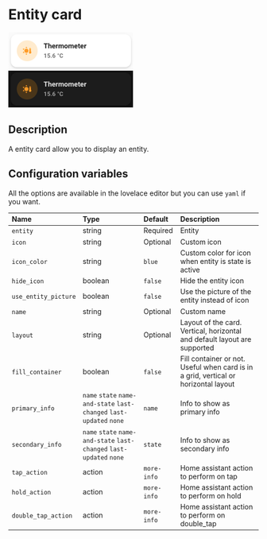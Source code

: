 # Entity card

![Entity light](../images/entity-light.png)
![Entity dark](../images/entity-dark.png)

## Description

A entity card allow you to display an entity.

## Configuration variables

All the options are available in the lovelace editor but you can use `yaml` if you want.

| Name                 | Type                                                                 | Default     | Description                                                                         |
| :------------------- |:---------------------------------------------------------------------| :---------- | :---------------------------------------------------------------------------------- |
| `entity`             | string                                                               | Required    | Entity                                                                              |
| `icon`               | string                                                               | Optional    | Custom icon                                                                         |
| `icon_color`         | string                                                               | `blue`      | Custom color for icon when entity is state is active                                |
| `hide_icon`          | boolean                                                              | `false`     | Hide the entity icon                                                                |
| `use_entity_picture` | boolean                                                              | `false`     | Use the picture of the entity instead of icon                                       |
| `name`               | string                                                               | Optional    | Custom name                                                                         |
| `layout`             | string                                                               | Optional    | Layout of the card. Vertical, horizontal and default layout are supported           |
| `fill_container`     | boolean                                                              | `false`     | Fill container or not. Useful when card is in a grid, vertical or horizontal layout |
| `primary_info`       | `name` `state` `name-and-state` `last-changed` `last-updated` `none` | `name`      | Info to show as primary info                                                        |
| `secondary_info`     | `name` `state` `name-and-state` `last-changed` `last-updated` `none` | `state`     | Info to show as secondary info                                                      |
| `tap_action`         | action                                                               | `more-info` | Home assistant action to perform on tap                                             |
| `hold_action`        | action                                                               | `more-info` | Home assistant action to perform on hold                                            |
| `double_tap_action`  | action                                                               | `more-info` | Home assistant action to perform on double_tap                                      |
